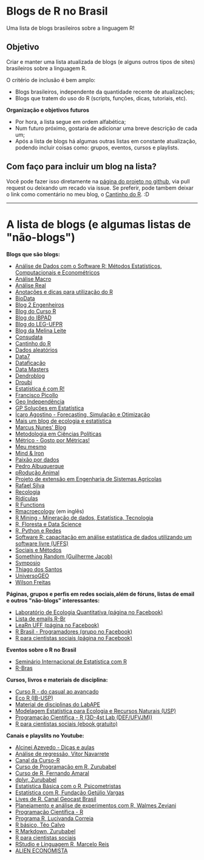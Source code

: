 # Blogs de R no Brasil

Uma lista de blogs brasileiros sobre a linguagem R!

## Objetivo

Criar e manter uma lista atualizada de blogs (e alguns outros tipos de sites) brasileiros sobre a linguagem R.

O critério de inclusão é bem amplo:

- Blogs brasileiros, independente da quantidade recente de atualizações;
- Blogs que tratem do uso do R (scripts, funções, dicas, tutoriais, etc).

**Organização e objetivos futuros**

- Por hora, a lista segue em ordem alfabética;
- Num futuro próximo, gostaria de adicionar uma breve descrição de cada um;
- Após a lista de blogs há algumas outras listas em constante atualização, podendo incluir coisas como: grupos, eventos, cursos e playlists.

## Com faço para incluir um blog na lista?

Você pode fazer isso diretamente na [página do projeto no github](https://github.com/marcosvital/blogs-de-R-no-Brasil), via pull request ou deixando um recado via issue. Se preferir, pode tambem deixar o link como comentário no meu blog, o [Cantinho do R](https://cantinhodor.wordpress.com/). :D

***

# A lista de blogs (e algumas listas de "não-blogs")

**Blogs que são blogs:**

- [Análise de Dados com o Software R: Métodos Estatísticos, Computacionais e Econométricos](http://rstudio-pubs-static.s3.amazonaws.com/57735_08cf895e22484e52b3a9c0533ba55ab9.html)
- [Análise Macro](http://analisemacro.com.br/blog/)
- [Análise Real](https://analisereal.com/)
- [Anotações e dicas para utilização do R](http://aolinto-r.blogspot.com.br/)
- [BioData](https://medium.com/bio-data-blog)
- [Blog 2 Engenheiros](http://2engenheiros.com/category/tutoriais/r/)
- [Blog do Curso R](http://curso-r.com/blog/)
- [Blog do IBPAD](http://www.ibpad.com.br/blog/analise-de-dados/)
- [Blog do LEG-UFPR](http://blog.leg.ufpr.br/)
- [Blog da Melina Leite](https://melinaleiteblog.netlify.com/)
- [Consudata](https://rpg.consudata.com.br/)
- [Cantinho do R](https://cantinhodor.wordpress.com/)
- [Dados aleatórios](http://www.dadosaleatorios.com.br/)
- [Data7](http://www.data7.blog/)
- [Dataficação](https://dataficacao.wordpress.com/category/r/)
- [Data Masters](http://www.datamasters.com.br/blog/)
- [Dendroblog](http://labdendro.com/blog/)
- [Droubi](https://droubi.me/#posts)
- [Estatística é com R!](http://www.estatisticacomr.uff.br/)
- [Francisco Picollo](https://franciscopiccolo.netlify.app/)
- [Geo Independência](https://geoind.wordpress.com/)
- [GP Soluções em Estatística](https://gpestatistica.netlify.app/blog/)
- [Ícaro Agostino - Forecasting, Simulação e Otimização](https://icaroagostino.github.io/)
- [Mais um blog de ecologia e estatística](https://anotherecoblog.wordpress.com/)
- [Marcus Nunes' Blog](https://marcusnunes.me/)
- [Metodologia em Ciências Políticas](http://metodologiapolitica.com/#sthash.rDXB5bZo.dpbs)
- [Métrico - Gosto por Métricas!](http://metrico.statanything.com/)
- [Meu mesmo](https://medium.com/meumesmo)
- [Mind & Iron](http://ctlente.com/pt/)
- [Paixão por dados](http://sillasgonzaga.github.io/)
- [Pedro Albuquerque](http://pedrounb.blogspot.com.br/)
- [pRodução Animal](https://producaoanimalcomr.wordpress.com/)
- [Projeto de extensão em Engenharia de Sistemas Agrícolas](https://sistemasagricolas.wordpress.com/)
- [Rafael Silva](https://r-silva.blog/)
- [Recologia](http://recologia.com.br/)
- [Ridículas](https://ridiculas.wordpress.com/)
- [R Functions](http://rfunctions.blogspot.com.br/)
- [Rmacroecology](https://rmacroecology.netlify.com/) (em inglês)
- [R Mining - Mineração de dados, Estatística, Tecnologia](http://www.rmining.net/index.html)
- [R, Floresta e Data Science](https://italocegatta.github.io/)
- [R, Python e Redes](http://neylsoncrepalde.github.io/)
- [Software R: capacitação em análise estatística de dados utilizando um software livre (UFFS)](https://smolski.github.io/softwarelivrer/)
- [Sociais e Métodos](https://sociaisemetodos.wordpress.com/)
- [Something Random (Guilherme Jacob)](https://guilhermejacob.github.io/)
- [Symposio](https://blog.symposio.com.br/)
- [Thiago dos Santos](https://thiagodossantos.com/#blog)
- [UniversoGEO](http://universogeo.org/)
- [Wilson Freitas](http://wilsonfreitas.github.io/)

**Páginas, grupos e perfis em redes sociais,além de fóruns, listas de email e outros "não-blogs" interessantes:**

- [Laboratório de Ecologia Quantitativa (página no Facebook)](https://www.facebook.com/leq.ufal/)
- [Lista de emails R-Br](http://r-br.2285057.n4.nabble.com/)
- [LeaRn UFF (página no Facebook)](https://www.facebook.com/LeaRn.UFF/)
- [R Brasil - Programadores (grupo no Facebook)](https://www.facebook.com/groups/1410023525939155/)
- [R para cientistas sociais (página no Facebook)](https://www.facebook.com/RparaCS)

**Eventos sobre o R no Brasil**

- [Seminário Internacional de Estatística com R](http://www.ser.uff.br/)
- [R-Bras](http://rbras.org.br/rbras63/)

**Cursos, livros e materiais de disciplina:**

- [Curso R - do casual ao avançado](http://curso-r.github.io/index.html)
- [Eco R (IB-USP)](http://ecologia.ib.usp.br/bie5782/doku.php?id=start)
- [Material de disciplinas do LabAPE](http://www.labape.com.br/labape/styled-20/)
- [Modelagem Estatística para Ecologia e Recursos Naturais (USP)](http://cmq.esalq.usp.br/BIE5781/doku.php) 
- [Programação Científica - R (3D-4st Lab (DEF/UFVJM))](https://www.easy-lms.com/pt/programacao-cientifica-r/course-12031)
- [R para cientistas sociais (ebook gratuito)](http://www.lepem.ufc.br/jaa/RparaCS.php)

**Canais e playslits no Youtube:**

- [Alcinei Azevedo - Dicas e aulas](https://www.youtube.com/channel/UCDGyvLCJnv9RtTY1YMBMVNQ)
- [Análise de regressão, Vitor Navarrete](https://www.youtube.com/playlist?list=PLXaDAv_nBDLfm3tKbwt5vXig64Ld6mNEa)
- [Canal da Curso-R](https://www.youtube.com/channel/UCN2DA7zl_GEj1BpPyMqPGaA/featured)
- [Curso de Programação em R, Zurubabel](https://www.youtube.com/playlist?list=PL4OAe-tL47sbzCgtBTthtX50T30CLToEZ)
- [Curso de R, Fernando Amaral](https://www.youtube.com/playlist?list=PLzWDDw1w8cTRWZ5NtxnlICQvh17QqJyH-)
- [dplyr, Zurubabel](https://www.youtube.com/watch?v=Aj82VsVblo0&list=PL4OAe-tL47sbECxQQDTiw2wavdV58U_PA)
- [Estatística Básica com o R, Psicometristas](https://www.youtube.com/playlist?list=PL5sf7vx2dHF7rPQ4eeNRtCcFs6flK4tnW)
- [Estatística com R, Fundação Getúlio Vargas](https://www.youtube.com/playlist?list=PLuQWWXrHQLiejECp_ldRPEjuVnJrG7fVS)
- [Lives de R, Canal Geocast Brasil](https://www.youtube.com/playlist?list=PLnOtuNzPX7Jf9rpfvzIHa6ZlQLnnXKpz2)
- [Planejamento e análise de experimentos com R, Walmes Zeviani](https://www.youtube.com/playlist?list=PLXaDAv_nBDLdjd_k3vgQezne2HRc4flB8)
- [Programação Científica - R](https://www.youtube.com/playlist?list=PLLCIDTaS6A7C4Ig6gf4d66hvyvl5e3zyy)
- [Programa R, Lucivanda Correia](https://www.youtube.com/playlist?list=PLCZ2LONOzA538IXkLM6Pxr2EPxvlR1UxJ)
- [R básico, Téo Calvo](https://www.youtube.com/watch?v=V0YaTz9wxzw&list=PLXaDAv_nBDLcicH6CVz9lRcVfJU95AGaQ)
- [R Markdown, Zurubabel](https://www.youtube.com/watch?v=mhevC54PWAs&list=PL4OAe-tL47sZJVgc80pJazcy4iI59k5yy)
- [R para cientistas sociais](https://www.youtube.com/channel/UC-hKKlVYMyiYT87AJ4XiD3g)
- [RStudio e Linguagem R, Marcelo Reis](https://www.youtube.com/playlist?list=PLXaDAv_nBDLcPzh7agtTJld-yM1q9yRUS)
- [ALIEN ECONOMISTA](https://www.youtube.com/watch?v=Cj3weAzVoJE&list=PLzndrG2kgb_YrNJ0mi9bwHK5-Ggj6RcDz&ab_channel=AlienEconomista)
